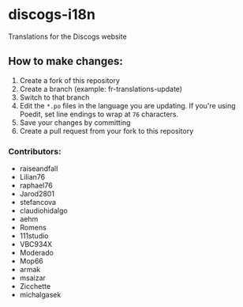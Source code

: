 discogs-i18n
============

Translations for the Discogs website

## How to make changes:

1. Create a fork of this repository
1. Create a branch (example: fr-translations-update)
1. Switch to that branch
1. Edit the `*.po` files in the language you are updating. If you're using Poedit, set line endings to wrap at `76` characters.
1. Save your changes by committing
1. Create a pull request from your fork to this repository

### Contributors:

* raiseandfall
* Lilian76
* raphael76
* Jarod2801
* stefancova
* claudiohidalgo
* aehm
* Romens
* 111studio
* VBC934X
* Moderado
* Mop66
* armak
* msaizar
* Zicchette
* michalgasek 

